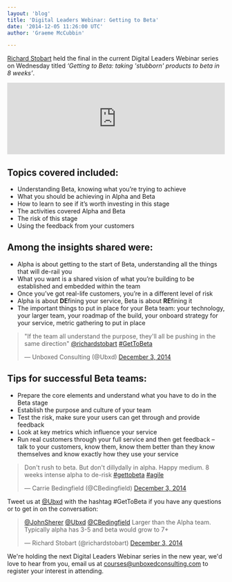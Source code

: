 ```yaml
---
layout: 'blog'
title: 'Digital Leaders Webinar: Getting to Beta'
date: '2014-12-05 11:26:00 UTC'
author: 'Graeme McCubbin'

---
```


[Richard Stobart](http://www.unboxedconsulting.com/people/richard-stobart) held the final in the current Digital Leaders Webinar series on Wednesday titled <i>‘Getting to Beta: taking 'stubborn' products to beta in 8 weeks’</i>.

<iframe width="100%" height="166" scrolling="no" frameborder="no" src="https://w.soundcloud.com/player/?url=https%3A//api.soundcloud.com/tracks/180081375&amp;color=ff5500&amp;auto_play=false&amp;hide_related=false&amp;show_comments=true&amp;show_user=true&amp;show_reposts=false"></iframe>

## Topics covered included:

* Understanding Beta, knowing what you’re trying to achieve
* What you should be achieving in Alpha and Beta
* How to learn to see if it’s worth investing in this stage
* The activities covered Alpha and Beta
* The risk of this stage
* Using the feedback from your customers

## Among the insights shared were:

* Alpha is about getting to the start of Beta, understanding all the things that will de-rail you
* What you want is a shared vision of what you’re building to be established and embedded within the team
* Once you’ve got real-life customers, you’re in a different level of risk
* Alpha is about <b>DE</b>fining your service, Beta is about <b>RE</b>fining it
* The important things to put in place for your Beta team: your technology, your larger team, your roadmap of the build, your onboard strategy for your service, metric gathering to put in place

<blockquote class="twitter-tweet" lang="en"><p>&quot;If the team all understand the purpose, they&#39;ll all be pushing in the same direction&quot; <a href="https://twitter.com/richardstobart">@richardstobart</a> <a href="https://twitter.com/hashtag/GetToBeta?src=hash">#GetToBeta</a></p>&mdash; Unboxed Consulting (@Ubxd) <a href="https://twitter.com/Ubxd/status/540175628629467137">December 3, 2014</a></blockquote> <script async src="//platform.twitter.com/widgets.js" charset="utf-8"></script>

## Tips for successful Beta teams:

* Prepare the core elements and understand what you have to do in the Beta stage
* Establish the purpose and culture of your team
* Test the risk, make sure your users can get through and provide feedback
* Look at key metrics which influence your service
* Run real customers through your full service and then get feedback – talk to your customers, know them, know them better than they know themselves and know exactly how they use your service

<blockquote class="twitter-tweet" lang="en"><p>Don&#39;t rush to beta. But don&#39;t dillydally in alpha. Happy medium. 8 weeks intense alpha to de-risk <a href="https://twitter.com/hashtag/gettobeta?src=hash">#gettobeta</a> <a href="https://twitter.com/hashtag/agile?src=hash">#agile</a></p>&mdash; Carrie Bedingfield (@CBedingfield) <a href="https://twitter.com/CBedingfield/status/540178309121056768">December 3, 2014</a></blockquote> <script async src="//platform.twitter.com/widgets.js" charset="utf-8"></script>

Tweet us at [@Ubxd](https://twitter.com/Ubxd) with the hashtag #GetToBeta if you have any questions or to get in on the conversation:

<blockquote class="twitter-tweet" lang="en"><p><a href="https://twitter.com/JohnSherer">@JohnSherer</a> <a href="https://twitter.com/Ubxd">@Ubxd</a> <a href="https://twitter.com/CBedingfield">@CBedingfield</a> Larger than the Alpha team. Typically alpha has 3-5 and beta would grow to 7+</p>&mdash; Richard Stobart (@richardstobart) <a href="https://twitter.com/richardstobart/status/540181925038940160">December 3, 2014</a></blockquote> <script async src="//platform.twitter.com/widgets.js" charset="utf-8"></script>

We're holding the next Digital Leaders Webinar series in the new year, we'd love to hear from you, email us at [courses@unboxedconsulting.com](courses@unboxedconsulting.com) to register your interest in attending.
